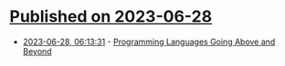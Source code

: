 # [Published on 2023-06-28](index.md)

* [2023-06-28, 06:13:31](https://lobste.rs/s/jgk0id/programming_languages_going_above) - [Programming Languages Going Above and Beyond](https://whileydave.com/2023/06/27/programming-languages-going-above-and-beyond/)
